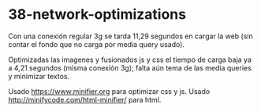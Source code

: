# 38-network-optimizations

Con una conexión regular 3g se tarda 11,29 segundos en cargar la web (sin contar el fondo que no carga por media query usado).

Optimizadas las imagenes y fusionados js y css el tiempo de carga baja ya a 4,21 segundos (misma conexión 3g); falta aún tema de las media queries y minimizar textos.

Usado https://www.minifier.org para optimizar css y js. Usado http://minifycode.com/html-minifier/ para html.